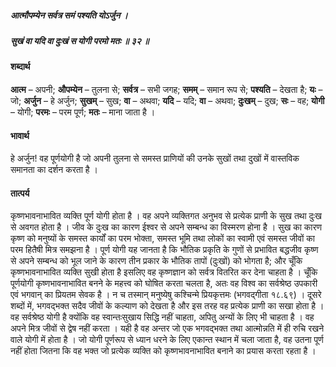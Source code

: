 ##### आत्मौपम्येन सर्वत्र समं पश्यति योऽर्जुन ।
##### सुखं वा यदि वा दुःखं स योगी परमो मतः ॥ ३२ ॥

#### शब्दार्थ

**आत्म** – अपनी; **औपम्येन** – तुलना से; **सर्वत्र** – सभी जगह; **समम्** – समान रूप से; **पश्यति** – देखता है; **यः** – जो; **अर्जुन** – हे अर्जुन; **सुखम्** – सुख; **वा** – अथवा; **यदि** – यदि; **वा** – अथवा; **दुःखम्** – दुख; **सः** – वह; **योगी** – योगी; **परमः** – परम पूर्ण; **मतः** – माना जाता है ।

#### भावार्थ

हे अर्जुन! वह पूर्णयोगी है जो अपनी तुलना से समस्त प्राणियों की उनके सुखों तथा दुखों में वास्तविक समानता का दर्शन करता है ।

#### तात्पर्य

कृष्णभावनाभावित व्यक्ति पूर्ण योगी होता है । वह अपने व्यक्तिगत अनुभव से प्रत्येक प्राणी के सुख तथा दुःख से अवगत होता है । जीव के दुःख का कारण ईश्वर से अपने सम्बन्ध का विस्मरण होना है । सुख का कारण कृष्ण को मनुष्यों के समस्त कार्यों का परम भोक्ता, समस्त भूमि तथा लोकों का स्वामी एवं समस्त जीवों का परम हितैषी मित्र समझना है । पूर्ण योगी यह जानता है कि भौतिक प्रकृति के गुणों से प्रभावित बद्धजीव कृष्ण से अपने सम्बन्ध को भूल जाने के कारण तीन प्रकार के भौतिक तापों (दुःखों) को भोगता है; और चूँकि कृष्णभावनाभावित व्यक्ति सुखी होता है इसलिए वह कृष्णज्ञान को सर्वत्र वितरित कर देना चाहता है । चूँकि पूर्णयोगी कृष्णभावनाभावित बनने के महत्त्व को घोषित करता चलता है, अतः वह विश्व का सर्वश्रेष्ठ उपकारी एवं भगवान् का प्रियतम सेवक है । न च तस्मान् मनुष्येषु कश्चिन्मे प्रियकृत्तमः (भगवद्गीता १८.६९) । दूसरे शब्दों में, भगवद्भक्त सदैव जीवों के कल्याण को देखता है और इस तरह वह प्रत्येक प्राणी का सखा होता है । वह सर्वश्रेष्ठ योगी है क्योंकि वह स्वान्तःसुखाय सिद्धि नहीं चाहता, अपितु अन्यों के लिए भी चाहता है । वह अपने मित्र जीवों से द्वेष नहीं करता । यही है वह अन्तर जो एक भगवद्भक्त तथा आत्मोन्नति में ही रुचि रखने वाले योगी में होता है । जो योगी पूर्णरूप से ध्यान धरने के लिए एकान्त स्थान में चला जाता है, वह उतना पूर्ण नहीं होता जितना कि वह भक्त जो प्रत्येक व्यक्ति को कृष्णभावनाभावित बनाने का प्रयास करता रहता है ।